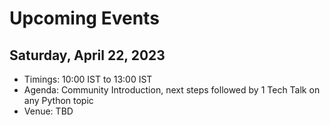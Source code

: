 # Upcoming Events

## Saturday, April 22, 2023

- Timings: 10:00 IST to 13:00 IST
- Agenda: Community Introduction, next steps followed by 1 Tech Talk on any Python topic
- Venue: TBD

